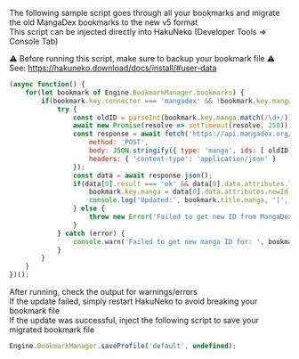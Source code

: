 The following sample script goes through all your bookmarks and migrate the old MangaDex bookmarks to the new v5 format  
This script can be injected directly into HakuNeko (Developer Tools => Console Tab)

:warning: Before running this script, make sure to backup your bookmark file :warning:  
See: https://hakuneko.download/docs/install/#user-data

```javascript
(async function() {
    for(let bookmark of Engine.BookmarkManager.bookmarks) {
        if(bookmark.key.connector === 'mangadex' && !bookmark.key.manga.includes('-')) {
            try {
                const oldID = parseInt(bookmark.key.manga.match(/\d+/));
                await new Promise(resolve => setTimeout(resolve, 250)); // throttle, max. 5 req/sec
                const response = await fetch('https://api.mangadex.org/legacy/mapping', {
                    method: 'POST',
                    body: JSON.stringify({ type: 'manga', ids: [ oldID ] }),
                    headers: { 'content-type': 'application/json' }
                });
                const data = await response.json();
                if(data[0].result === 'ok' && data[0].data.attributes.legacyId === oldID) {
                    bookmark.key.manga = data[0].data.attributes.newId;
                    console.log('Updated:', bookmark.title.manga, '|', oldID, '=>', bookmark.key.manga);
                } else {
                    throw new Error('Failed to get new ID from MangaDex API');
                }
            } catch (error) {
                console.warn('Failed to get new manga ID for: ', bookmark.key.manga, error);
            }
        }
    }
})();
```

After running, check the output for warnings/errors  
If the update failed, simply restart HakuNeko to avoid breaking your bookmark file  
If the update was successful, inject the following script to save your migrated bookmark file

```javascript
Engine.BookmarkManager.saveProfile('default', undefined);
```
